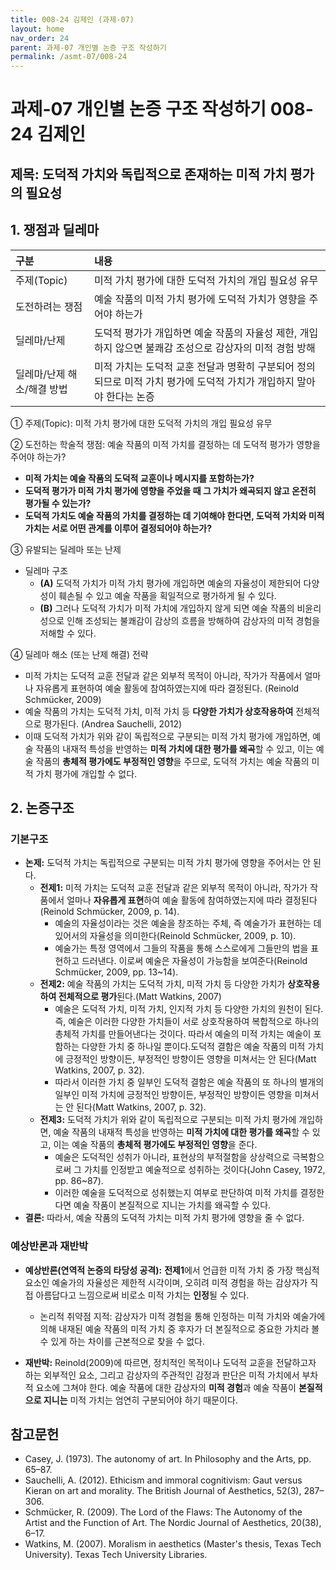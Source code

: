 ```yaml
---
title: 008-24 김제인 (과제-07)
layout: home
nav_order: 24
parent: 과제-07 개인별 논증 구조 작성하기
permalink: /asmt-07/008-24
---
```


# 과제-07 개인별 논증 구조 작성하기 008-24 김제인

## 제목: 도덕적 가치와 독립적으로 존재하는 미적 가치 평가의 필요성  

## 1. 쟁점과 딜레마

| 구분 | 내용 |
|:---|:---|
| 주제(Topic) | 미적 가치 평가에 대한 도덕적 가치의 개입 필요성 유무 |
| 도전하려는 쟁점 | 예술 작품의 미적 가치 평가에 도덕적 가치가 영향을 주어야 하는가 |
| 딜레마/난제 | 도덕적 평가가 개입하면 예술 작품의 자율성 제한, 개입하지 않으면 불쾌감 조성으로 감상자의 미적 경험 방해 |
| 딜레마/난제 해소/해결 방법 | 미적 가치는 도덕적 교훈 전달과 명확히 구분되어 정의되므로 미적 가치 평가에 도덕적 가치가 개입하지 말아야 한다는 논증 |

① 주제(Topic): 미적 가치 평가에 대한 도덕적 가치의 개입 필요성 유무 

② 도전하는 학술적 쟁점: 예술 작품의 미적 가치를 결정하는 데 도덕적 평가가 영향을 주어야 하는가?

- **미적 가치는 예술 작품의 도덕적 교훈이나 메시지를 포함하는가?**  
- **도덕적 평가가 미적 가치 평가에 영향을 주었을 때 그 가치가 왜곡되지 않고 온전히 평가될 수 있는가?**  
- **도덕적 가치도 예술 작품의 가치를 결정하는 데 기여해야 한다면, 도덕적 가치와 미적 가치는 서로 어떤 관계를 이루어 결정되어야 하는가?**

③ 유발되는 딜레마 또는 난제

- 딜레마 구조
  - **(A)** 도덕적 가치가 미적 가치 평가에 개입하면 예술의 자율성이 제한되어 다양성이 훼손될 수 있고 예술 작품을 획일적으로 평가하게 될 수 있다.
  - **(B)** 그러나 도덕적 가치가 미적 가치에 개입하지 않게 되면 예술 작품의 비윤리성으로 인해 조성되는 불쾌감이 감상의 흐름을 방해하여 감상자의 미적 경험을 저해할 수 있다.

④ 딜레마 해소 (또는 난제 해결) 전략

- 미적 가치는 도덕적 교훈 전달과 같은 외부적 목적이 아니라, 작가가 작품에서 얼마나 자유롭게 표현하여 예술 활동에 참여하였는지에 따라 결정된다. (Reinold Schmücker, 2009)
- 예술 작품의 가치는 도덕적 가치, 미적 가치 등 **다양한 가치가 상호작용하여** 전체적으로 평가된다. (Andrea Sauchelli, 2012)
- 이때 도덕적 가치가 위와 같이 독립적으로 구분되는 미적 가치 평가에 개입하면, 예술 작품의 내재적 특성을 반영하는 **미적 가치에 대한 평가를 왜곡**할 수 있고, 이는 예술 작품의 **총체적 평가에도 부정적인 영향**을 주므로, 도덕적 가치는 예술 작품의 미적 가치 평가에 개입할 수 없다.

## 2. 논증구조

### 기본구조

- **논제:** 도덕적 가치는 독립적으로 구분되는 미적 가치 평가에 영향을 주어서는 안 된다.
  - **전제1:** 미적 가치는 도덕적 교훈 전달과 같은 외부적 목적이 아니라, 작가가 작품에서 얼마나 **자유롭게 표현**하여 예술 활동에 참여하였는지에 따라 결정된다(Reinold Schmücker, 2009, p. 14).
    - 예술의 자율성이라는 것은 예술을 창조하는 주체, 즉 예술가가 표현하는 데 있어서의 자율성을 의미한다(Reinold Schmücker, 2009, p. 10).
	- 예술가는 특정 영역에서 그들의 작품을 통해 스스로에게 그들만의 법을 표현하고 드러낸다. 이로써 예술은 자율성이 가능함을 보여준다(Reinold Schmücker, 2009, pp. 13~14).
  - **전제2:** 예술 작품의 가치는 도덕적 가치, 미적 가치 등 다양한 가치가 **상호작용하여 전체적으로 평가**된다.(Matt Watkins, 2007)
    - 예술은 도덕적 가치, 미적 가치, 인지적 가치 등 다양한 가치의 원천이 된다. 즉, 예술은 이러한 다양한 가치들이 서로 상호작용하여 복합적으로 하나의 총체적 가치를 만들어낸다는 것이다. 따라서 예술의 미적 가치는 예술이 포함하는 다양한 가치 중 하나일 뿐이다.도덕적 결함은 예술 작품의 미적 가치에 긍정적인 방향이든, 부정적인 방향이든 영향을 미쳐서는 안 된다(Matt Watkins, 2007, p. 32).
    - 따라서 이러한 가치 중 일부인 도덕적 결함은 예술 작품의 또 하나의 별개의 일부인 미적 가치에 긍정적인 방향이든, 부정적인 방향이든 영향을 미쳐서는 안 된다(Matt Watkins, 2007, p. 32).
  - **전제3:** 도덕적 가치가 위와 같이 독립적으로 구분되는 미적 가치 평가에 개입하면, 예술 작품의 내재적 특성을 반영하는 **미적 가치에 대한 평가를 왜곡**할 수 있고, 이는 예술 작품의 **총체적 평가에도 부정적인 영향**을 준다.
      - 예술은 도덕적인 성취가 아니라, 표현상의 부적절함을 상상력으로 극복함으로써 그 가치를 인정받고 예술적으로 성취하는 것이다(John Casey, 1972, pp. 86~87).
      - 이러한 예술을 도덕적으로 성취했는지 여부로 판단하여 미적 가치를 결정한다면 예술 작품이 본질적으로 지니는 가치를 왜곡할 수 있다.
- **결론:** 따라서, 예술 작품의 도덕적 가치는 미적 가치 평가에 영향을 줄 수 없다.

### 예상반론과 재반박

- **예상반론(연역적 논증의 타당성 공격):** **전제1**에서 언급한 미적 가치 중 가장 핵심적 요소인 예술가의 자율성은 제한적 시각이며, 오히려 미적 경험을 하는 감상자가 직접 아름답다고 느낌으로써 비로소 미적 가치는 **인정**될 수 있다.
  - 논리적 취약점 지적: 감상자가 미적 경험을 통해 인정하는 미적 가치와 예술가에 의해 내재된 예술 작품의 미적 가치 중 후자가 더 본질적으로 중요한 가치라 볼 수 있게 하는 차이를 근본적으로 찾을 수 없다.

- **재반박:** Reinold(2009)에 따르면, 정치적인 목적이나 도덕적 교훈을 전달하고자 하는 외부적인 요소, 그리고 감상자의 주관적인 감정과 판단은 미적 가치에서 부차적 요소에 그쳐야 한다. 예술 작품에 대한 감상자의 **미적 경험**과 예술 작품이 **본질적으로 지니는** 미적 가치는 엄연히 구분되어야 하기 때문이다.

## 참고문헌

- Casey, J. (1973). The autonomy of art. In Philosophy and the Arts, pp. 65–87.
- Sauchelli, A. (2012). Ethicism and immoral cognitivism: Gaut versus Kieran on art and morality. The British Journal of Aesthetics, 52(3), 287–306.
- Schmücker, R. (2009). The Lord of the Flaws: The Autonomy of the Artist and the Function of Art. The Nordic Journal of Aesthetics, 20(38), 6–17.
- Watkins, M. (2007). Moralism in aesthetics (Master's thesis, Texas Tech University). Texas Tech University Libraries.